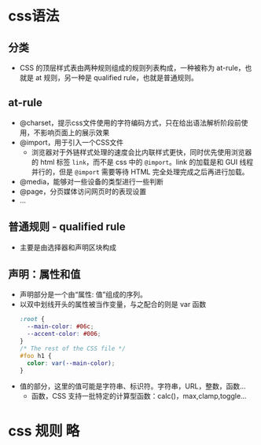 # css语法

## 分类
- CSS 的顶层样式表由两种规则组成的规则列表构成，一种被称为 at-rule，也就是 at 规则，另一种是 qualified rule，也就是普通规则。

## at-rule
- @charset，提示css文件使用的字符编码方式，只在给出语法解析阶段前使用，不影响页面上的展示效果
- @import，用于引入一个CSS文件
  - 浏览器对于外链样式处理的速度会比内联样式更快，同时优先使用浏览器的 html 标签 `link`，而不是 css 中的 `@import`。link 的加载是和 GUI 线程并行的，但是 `@import` 需要等待 HTML 完全处理完成之后再进行加载。
- @media，能够对一些设备的类型进行一些判断
- @page，分页媒体访问网页时的表现设置
- ...

## 普通规则 - qualified rule
- 主要是由选择器和声明区块构成

## 声明：属性和值
- 声明部分是一个由“属性: 值”组成的序列。
- 以双中划线开头的属性被当作变量，与之配合的则是 var 函数
  ```css
  :root {
    --main-color: #06c;
    --accent-color: #006;
  }
  /* The rest of the CSS file */
  #foo h1 {
    color: var(--main-color);
  }
  ```
- 值的部分，这里的值可能是字符串、标识符。字符串，URL，整数，函数...
  - 函数，CSS 支持一批特定的计算型函数：calc()，max,clamp,toggle...

# css 规则 略
